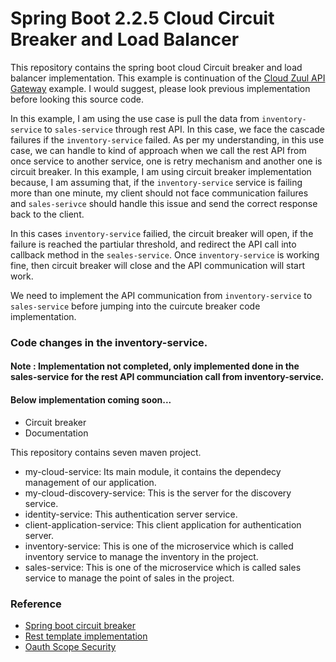 # Spring Boot 2.2.5 Cloud Circuit Breaker and Load Balancer

This repository contains the spring boot cloud Circuit breaker and load balancer implementation. This example is continuation of the [Cloud Zuul API Gateway](https://github.com/developerhelperhub/spring-boot2-cloud-netflix-api-gateway) example. I would suggest, please look previous implementation before looking this source code.

In this example, I am using the use case is pull the data from ```inventory-service``` to ```sales-service``` through rest API. In this case, we face the cascade failures if the ```inventory-service``` failed. As per my understanding, in this use case, we can handle to kind of approach when we call the rest API from once service to another service, one is retry mechanism and another one is circuit breaker. In this example, I am using circuit breaker implementation because, I am assuming that, if the ```inventory-service``` service is failing more than one minute, my client should not face communication failures and ```sales-serivce``` should handle this issue and send the correct response back to the client. 

In this cases ```inventory-service``` failied, the circuit breaker will open, if the failure is reached the partiular threshold, and redirect the API call into callback method in the ```seales-service```. Once ```inventory-service``` is working fine, then circuit breaker will close and the API communication will start work.

We need to implement the API communication from ```inventory-service``` to ```sales-service``` before jumping into the cuircute breaker code implementation. 

### Code changes in the inventory-service.



#### Note : Implementation not completed, only implemented done in the sales-service for the rest API communciation call from inventory-service.

#### Below implementation coming soon...
* Circuit breaker
* Documentation


This repository contains seven maven project. 
* my-cloud-service: Its main module, it contains the dependecy management of our application.
* my-cloud-discovery-service: This is the server for the discovery service.
* identity-service: This authentication server service. 
* client-application-service: This client application for authentication server.
* inventory-service: This is one of the microservice which is called inventory service to manage the inventory in the project.
* sales-service: This is one of the microservice which is called sales service to manage the point of sales in the project.

### Reference
* [Spring boot circuit breaker](https://cloud.spring.io/spring-cloud-netflix/2.2.x/reference/html/#circuit-breaker-spring-cloud-circuit-breaker-with-hystrix)
* [Rest template implementation](https://spring.io/blog/2015/01/20/microservice-registration-and-discovery-with-spring-cloud-and-netflix-s-eureka)
* [Oauth Scope Security](https://docs.spring.io/spring-security-oauth2-boot/docs/current/reference/htmlsingle/)
